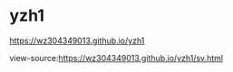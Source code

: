yzh1
====
https://wz304349013.github.io/yzh1


view-source:https://wz304349013.github.io/yzh1/sv.html
